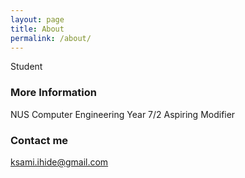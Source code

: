 ```yaml
---
layout: page
title: About
permalink: /about/
---
```


Student

### More Information

NUS Computer Engineering Year 7/2
Aspiring Modifier

### Contact me

[ksami.ihide@gmail.com](ksami.ihide@gmail.com)